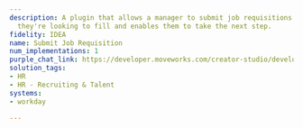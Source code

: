 ```yaml
---
description: A plugin that allows a manager to submit job requisitions for a role
  they're looking to fill and enables them to take the next step.
fidelity: IDEA
name: Submit Job Requisition
num_implementations: 1
purple_chat_link: https://developer.moveworks.com/creator-studio/developer-tools/purple-chat?purple_chat_v1=%7B%22settings%22%3A%7B%22colorStyle%22%3A%22LIGHT%22%2C%22startTime%22%3A%2211%3A43+AM%22%2C%22defaultPerson%22%3A%22PAUL%22%2C%22editable%22%3Atrue%7D%2C%22messages%22%3A%5B%7B%22from%22%3A%22USER%22%2C%22text%22%3A%22%3Cp%3EI+need+to+open+additional+headcount+for+a+new+data+engineer+on+my+team.%3Cbr%3E%3C%2Fp%3E%22%7D%2C%7B%22from%22%3A%22BOT%22%2C%22text%22%3A%22%3Cp%3ESure%2C+I+can+help+you+submit+a+job+requisition.%3Cbr%3E%3Cbr%3EIt+sounds+like+you%27re+referring+to+one+of+our+job+requisition+templates%3A+%3Cb%3ESenior+Data+Engineer+%3C%2Fb%3E%3Cbr%3E%3C%2Fp%3E%22%2C%22cards%22%3A%5B%7B%22title%22%3A%22%3Cp%3EDo+you+want+to+proceed+with+this+job+requisition+template%3F%3Cbr%3E%3C%2Fp%3E%22%2C%22text%22%3A%22%3Cp%3EYou+can+read+the+full+job+requisition+template+%3Ca+href%3D%5C%22https%3A%2F%2Fcompanyhr.com%2Fjob-requisitions%2Ftemplates%2Fsenior-data-engineer%5C%22%3Ehere%3C%2Fa%3E.%3Cbr%3E%3C%2Fp%3E%22%2C%22buttons%22%3A%5B%7B%22style%22%3A%22PRIMARY%22%2C%22text%22%3A%22Yes%22%7D%2C%7B%22text%22%3A%22Start+from+scratch%22%7D%5D%7D%5D%7D%2C%7B%22from%22%3A%22USER%22%2C%22text%22%3A%22%3Cp%3EYes%2C+let%27s+use+the+template.%3Cbr%3E%3C%2Fp%3E%22%7D%2C%7B%22from%22%3A%22BOT%22%2C%22text%22%3A%22%3Cp%3EGreat%2C+can+you+share+a+business+justification+for+this+new+role%3F%3Cbr%3E%3C%2Fp%3E%22%7D%2C%7B%22from%22%3A%22USER%22%2C%22text%22%3A%22%3Cp%3EComing+off+the+RnD+leadership+planning+sync%2C+we%27re+looking+to+invest+in+more+data+products+this+quarter.+We+need+one+additional+headcount+to+drive+an+initiative+to+upgrade+our+data+ETL+infrastructure.%3Cbr%3E%3C%2Fp%3E%22%7D%2C%7B%22from%22%3A%22BOT%22%2C%22text%22%3A%22%3Cp%3EGot+it%2C+thanks%21%3Cbr%3E%3C%2Fp%3E%22%2C%22cards%22%3A%5B%7B%22title%22%3A%22%3Cp%3EPlease+confirm+the+job+requisition+details%3Cbr%3E%3C%2Fp%3E%22%2C%22text%22%3A%22%3Cp%3E%3Cb%3ERole%3C%2Fb%3E%3A+Senior+Data+Engineer%3Cbr%3E%3Cb%3EJob+Description%3A+%3C%2Fb%3E%3Ca+href%3D%5C%22https%3A%2F%2Fcompanyhr.com%2Fjob-requisitions%2Ftemplates%2Fsenior-data-engineer%5C%22%3EView+template%3C%2Fa%3E%3Cbr%3E%3Cb%3ENumber+of+Heads%3A+%3C%2Fb%3E1%3Cbr%3E%3Cb%3EBusiness+Justification%3A+%3C%2Fb%3ENeeded+to+execute+on+new+data+ETL+infrastructure+to+support+data+products.+Discussed+during+RnD+leadership+sync.%3Cbr%3E%3C%2Fp%3E%22%2C%22buttons%22%3A%5B%7B%22style%22%3A%22PRIMARY%22%2C%22text%22%3A%22Submit+job+requisition%22%7D%2C%7B%22text%22%3A%22Edit+Details%22%7D%2C%7B%22text%22%3A%22Cancel%22%7D%5D%7D%5D%7D%5D%7D
solution_tags:
- HR
- HR - Recruiting & Talent
systems:
- workday

---
```

